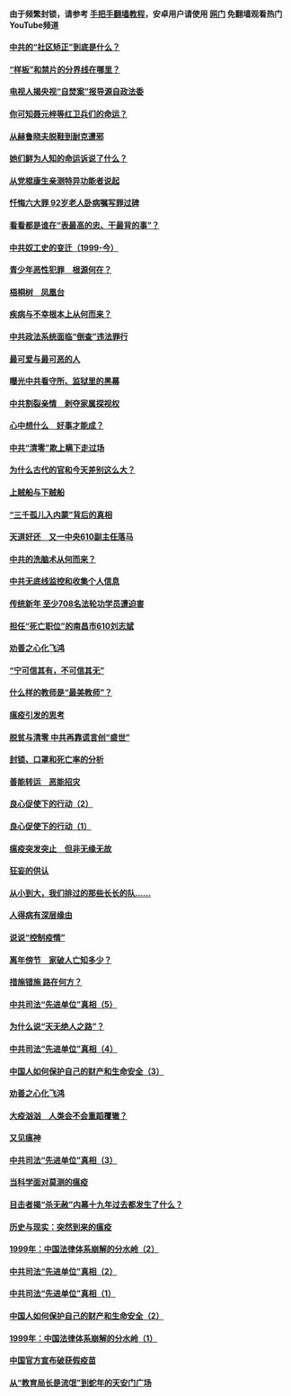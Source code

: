 #### 由于频繁封锁，请参考 [手把手翻墙教程](https://github.com/gfw-breaker/guides/wiki/)，安卓用户请使用 [网门](https://github.com/gfw-breaker/nogfw/blob/master/dl.md?t=04081401) 免翻墙观看热门YouTube频道 

#### [中共的“社区矫正”到底是什么？](../pages/19/422870.md?t=04081401) 

#### [“样板”和禁片的分界线在哪里？](../pages/19/422704.md?t=04081401) 

#### [电视人揭央视“自焚案”报导源自政法委](../pages/19/422770.md?t=04081401) 

#### [你可知聂元梓等红卫兵们的命运？](../pages/19/422848.md?t=04081401) 

#### [从赫鲁晓夫脱鞋到耐克遭邪](../pages/19/422826.md?t=04081401) 

#### [她们鲜为人知的命运诉说了什么？](../pages/19/422754.md?t=04081401) 

#### [从党棍康生亲测特异功能者说起](../pages/19/422657.md?t=04081401) 

#### [忏悔六大罪 92岁老人卧病嘱写罪过碑](../pages/19/422750.md?t=04081401) 

#### [看看都是谁在“表最高的忠、干最背的事”？](../pages/19/422703.md?t=04081401) 

#### [中共奴工史的变迁（1999-今）](../pages/19/422656.md?t=04081401) 

#### [青少年恶性犯罪　根源何在？](../pages/19/422449.md?t=04081401) 

#### [梧桐树　凤凰台](../pages/19/422442.md?t=04081401) 

#### [疾病与不幸根本上从何而来？](../pages/19/422438.md?t=04081401) 

#### [中共政法系统面临“倒查”违法罪行](../pages/19/422497.md?t=04081401) 

#### [最可爱与最可恶的人](../pages/19/422448.md?t=04081401) 

#### [曝光中共看守所、监狱里的黑幕](../pages/19/422390.md?t=04081401) 

#### [中共割裂亲情　剥夺家属探视权](../pages/19/422364.md?t=04081401) 

#### [心中想什么　好事才能成？](../pages/19/422318.md?t=04081401) 

#### [中共“清零”欺上瞒下走过场](../pages/19/422306.md?t=04081401) 

#### [为什么古代的官和今天差别这么大？](../pages/19/422228.md?t=04081401) 

#### [上贼船与下贼船](../pages/19/422276.md?t=04081401) 

#### [“三千孤儿入内蒙”背后的真相](../pages/19/422229.md?t=04081401) 

#### [天道好还　又一中央610副主任落马](../pages/19/422155.md?t=04081401) 

#### [中共的洗脑术从何而来？](../pages/19/422154.md?t=04081401) 

#### [中共无底线监控和收集个人信息](../pages/19/422039.md?t=04081401) 

#### [传统新年 至少708名法轮功学员遭迫害](../pages/19/421946.md?t=04081401) 

#### [担任“死亡职位”的南昌市610刘志斌](../pages/19/421957.md?t=04081401) 

#### [劝善之心化飞鸿](../pages/19/421164.md?t=04081401) 

#### [“宁可信其有，不可信其无”](../pages/19/421691.md?t=04081401) 

#### [什么样的教师是“最美教师”？](../pages/19/421755.md?t=04081401) 

#### [瘟疫引发的思考](../pages/19/421594.md?t=04081401) 

#### [脱贫与清零 中共再靠谎言创“盛世”](../pages/19/421590.md?t=04081401) 

#### [封锁、口罩和死亡率的分析](../pages/19/421495.md?t=04081401) 

#### [善能转运　恶能招灾](../pages/19/421334.md?t=04081401) 

#### [良心促使下的行动（2）](../pages/19/421361.md?t=04081401) 

#### [良心促使下的行动（1）](../pages/19/421302.md?t=04081401) 

#### [瘟疫突发突止　但非无缘无故](../pages/19/421281.md?t=04081401) 

#### [狂妄的供认](../pages/19/421199.md?t=04081401) 

#### [从小到大，我们排过的那些长长的队……](../pages/19/421243.md?t=04081401) 

#### [人得病有深层缘由](../pages/19/420864.md?t=04081401) 

#### [说说“控制疫情”](../pages/19/420831.md?t=04081401) 

#### [离年傍节　家破人亡知多少？](../pages/19/420563.md?t=04081401) 

#### [措施错施  路在何方？](../pages/19/420076.md?t=04081401) 

#### [中共司法“先进单位”真相（5）](../pages/19/419453.md?t=04081401) 

#### [为什么说“天无绝人之路”？](../pages/19/419618.md?t=04081401) 

#### [中共司法“先进单位”真相（4）](../pages/19/419452.md?t=04081401) 

#### [中国人如何保护自己的财产和生命安全（3）](../pages/19/419405.md?t=04081401) 

#### [劝善之心化飞鸿](../pages/19/418758.md?t=04081401) 

#### [大疫汹汹　人类会不会重蹈覆辙？](../pages/19/419691.md?t=04081401) 

#### [又见瘟神](../pages/19/419225.md?t=04081401) 

#### [中共司法“先进单位”真相（3）](../pages/19/419451.md?t=04081401) 

#### [当科学面对莫测的瘟疫](../pages/19/419625.md?t=04081401) 

#### [目击者揭“杀无赦”内幕十九年过去都发生了什么？](../pages/19/419617.md?t=04081401) 

#### [历史与现实：突然到来的瘟疫](../pages/19/419619.md?t=04081401) 

#### [1999年：中国法律体系崩解的分水岭（2）](../pages/19/419455.md?t=04081401) 

#### [中共司法“先进单位”真相（2）](../pages/19/419450.md?t=04081401) 

#### [中共司法“先进单位”真相（1）](../pages/19/419449.md?t=04081401) 

#### [中国人如何保护自己的财产和生命安全（2）](../pages/19/419404.md?t=04081401) 

#### [1999年：中国法律体系崩解的分水岭（1）](../pages/19/419454.md?t=04081401) 

#### [中国官方宣布破获假疫苗](../pages/19/419504.md?t=04081401) 

#### [从“教育局长是流氓”到蛇年的天安门广场](../pages/19/419470.md?t=04081401) 


